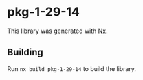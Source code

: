 # pkg-1-29-14

This library was generated with [Nx](https://nx.dev).

## Building

Run `nx build pkg-1-29-14` to build the library.
